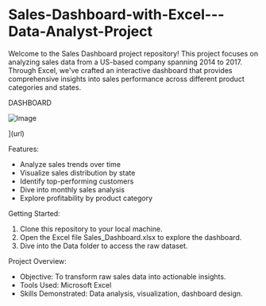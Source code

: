 # Sales-Dashboard-with-Excel---Data-Analyst-Project

Welcome to the Sales Dashboard project repository! This project focuses on analyzing sales data from a US-based company spanning 2014 to 2017. Through Excel, we've crafted an interactive dashboard that provides comprehensive insights into sales performance across different product categories and states.

DASHBOARD

![Image](https://github.com/user-attachments/assets/7ac596e7-d1ea-4142-aea8-b56ad9b8a5d8)

](url)

Features:
* Analyze sales trends over time
* Visualize sales distribution by state
* Identify top-performing customers
* Dive into monthly sales analysis
* Explore profitability by product category


Getting Started:
1. Clone this repository to your local machine.
2. Open the Excel file Sales_Dashboard.xlsx to explore the dashboard.
3. Dive into the Data folder to access the raw dataset.
   
Project Overview:
* Objective: To transform raw sales data into actionable insights.
* Tools Used: Microsoft Excel
* Skills Demonstrated: Data analysis, visualization, dashboard design.










